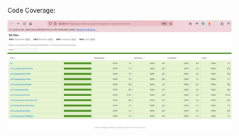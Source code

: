 Code Coverage:

![Code coverage screenshot](../pizza-delivery-app/src/images/pizza-yum-code-coverage.png)